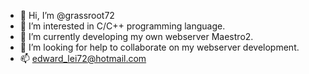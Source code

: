 - 👋 Hi, I’m @grassroot72
- 👀 I’m interested in C/C++ programming language.
- 🌱 I’m currently developing my own webserver Maestro2.
- 💞️ I’m looking for help to collaborate on my webserver development.
- 📫 edward_lei72@hotmail.com

<!---
grassroot72/grassroot72 is a ✨ special ✨ repository because its `README.md` (this file) appears on your GitHub profile.
You can click the Preview link to take a look at your changes.
--->
